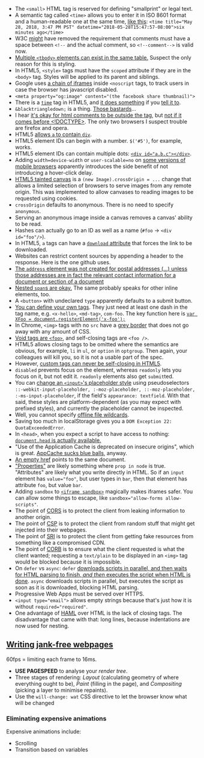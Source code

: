 - The `<small>` HTML tag is reserved for defining "smallprint" or legal text.
- A semantic tag called `<time>` allows you to enter it in ISO 8601 format and a human-readable one at the same time, [like this](https://zachholman.com/talk/utc-is-enough-for-everyone-right): `<time title="May 28, 2018, 3:47 PM PST" datetime="2018-05-28T15:47:57-08:00">six minutes ago</time>`
- W3C [might](https://www.w3.org/TR/html51/syntax.html#sec-comments) have removed the requirement that comments must have a space between `<!--` and the actual comment, so `<!--comment-->` is valid now.
- [Multiple `<tbody>` elements can exist in the same table.](https://stackoverflow.com/questions/3076708/can-we-have-multiple-tbody-in-same-table) Suspect the only reason for this is styling.
- In HTML5, `<style>` tags must have the `scoped` attribute if they are in the `<body>` tag. Styles will be applied to its parent and siblings.
- Google uses [a chain of iframes](www.googletagmanager.com/ns.html?id=GTM-NQTT) inside `<noscript` tags, to track users in case the browser has javascript disabled.
- `<meta property="og:image" content="(the facebook share thumbnail)">`
- There is a [`time`](http://www.w3schools.com/tags/tag_time.asp) tag in HTML5, and [it does something](http://jsfiddle.net/trevoro/T4wRq/) if you [tell it to](http://trevoro.net/2013/whats-your-timezone/).
- `&blacktriangledown;` is a thing. [Those bastards](http://www.w3.org/TR/2013/WD-components-intro-20130606/#decorator-section)...
- I hear [it's okay for html comments to be outside the <html> tag](http://stackoverflow.com/questions/365805/is-it-ok-to-put-html-comments-outside-the-html-tags), but [not if it comes before <!DOCTYPE>](http://stackoverflow.com/questions/941100/can-comments-appear-before-the-doctype-declaration). The only two browsers I suspect trouble are firefox and opera.
- HTML5 [allows `a` to contain `div`](http://stackoverflow.com/a/1828032/1558430).
- HTML5 element IDs can begin with a number. `$('#5')`, for example, works.
- HTML5 element IDs can contain multiple dots: [`<div id="a.b.c"></div>`](http://stackoverflow.com/a/9930611/1558430).
- Adding `width=device-width` or `user-scalable=no` on [some versions of mobile browsers](https://github.com/ftlabs/fastclick#when-it-isnt-needed) apparently introduces the side benefit of not introducing a hover-click delay.
- [HTML5 tainted canvas](https://developer.mozilla.org/en-US/docs/HTML/CORS_Enabled_Image) is a `(new Image).crossOrigin = ...` change that allows a limited selection of browsers to serve images from any remote origin. This was implemented to allow canvases to reading images to be requested using cookies.
- `crossOrigin` defaults to anonymous. There is no need to specify `anonymous`.
- Serving an anonymous image inside a canvas removes a canvas' ability to be read.
- Hashes can actually go to an ID as well as a name (`#foo` -> `<div id="foo"/>`).
- In HTML5, `a` tags can have a [`download` attribute](http://www.w3schools.com/tags/att_a_download.asp) that forces the link to be downloaded.
- Websites can restrict content sources by appending a header to the response. Here is the one github uses.
- [The `address` element was not created for postal addresses (...) unless those addresses are in fact the relevant contact information for a document or section of a document](http://html5doctor.com/the-address-element/)
- [Nested `span`s are okay.](http://stackoverflow.com/questions/1078127/are-nested-span-tags-ok-in-xhtml) The same probably speaks for other inline elements, too.
- A `<button>` with undeclared `type` apparently defaults to a submit button.
- [You can define your own tags](http://stackoverflow.com/questions/9845011/are-custom-elements-valid-html5/9845124#9845124). They just need at least one dash in the tag name, e.g. `<x-hello>`, `<md-tag>`, `com-foo`.
  The key function here is [`var XFoo = document.registerElement('x-foo');`](http://www.html5rocks.com/en/tutorials/webcomponents/customelements/)
- In Chrome, `<img>` tags with no `src` have a [grey border](http://stackoverflow.com/questions/10848722/google-chrome-images-have-border) that does not go away with any amount of CSS.
- [Void tags are `<foo>`](https://github.com/w3c/webcomponents/issues/624#issuecomment-385304654), and self-closing tags are `<foo />`.
- HTML5 allows closing tags to be omitted where the semantics are obvious, for example, `li` in `ul`, or `option` in `optgroup`. Then again, your colleagues will kill you, so it is not a usable part of the spec.
- However, [custom tags can never be self-closing in HTML5](http://stackoverflow.com/questions/23961178/do-custom-elements-require-a-close-tag).
- `disabled` prevents focus on the element, whereas `readonly` lets you focus on it, but not edit it. `readonly` elements also get `submit`ted.
- You can [change an `<input>`'s placeholder style](http://stackoverflow.com/a/2610741) using pseudoselectors `::-webkit-input-placeholder, :-moz-placeholder, ::-moz-placeholder, :-ms-input-placeholder`, if the field's `appearance: textfield`. With that said, these styles are platform-dependent (as you may expect with prefixed styles), and currently the placeholder cannot be inspected.
- Well, you cannot specify [offline file wildcards](http://stackoverflow.com/questions/8001196/how-do-i-specify-a-wildcard-in-the-html5-cache-manifest-to-load-all-images-in-a).
- Saving too much in localStorage gives you a `DOM Exception 22: QuotaExceededError`.
- In `<head>`, when you expect a script to have access to nothing: [`document.head` is actually available.](https://eager.io/blog/everything-I-know-about-the-script-tag/)
- "Use of the Application Cache is deprecated on insecure origins", which is great. [AppCache sucks blue balls](http://alistapart.com/article/application-cache-is-a-douchebag), anyway.
- [An empty href](http://stackoverflow.com/questions/5637969/is-an-empty-href-valid) points to the same document.
- ["Properties"](https://stackoverflow.com/a/6004028/1558430) are likely something where `prop in node` is true. "Attributes" are likely what you write directly in HTML. So if an `input` element has `value="foo"`, but user types in `bar`, then that element has attribute `foo`, but value `bar`.
- Adding `sandbox` to [`<iframe sandbox>`](https://developer.mozilla.org/en-US/docs/Web/HTML/Element/iframe) magically makes iframes safer. You can allow some things to escape, like `sandbox="allow-forms allow-scripts"`.
- The point of [CORS](https://developer.mozilla.org/en-US/docs/Web/HTTP/CORS) is to protect the client from leaking information to another origin.
- The point of [CSP](https://developer.mozilla.org/en-US/docs/Web/HTTP/CSP) is to protect the client from random stuff that might get injected into their webpages.
- The point of [SRI](https://developer.mozilla.org/en-US/docs/Web/Security/Subresource_Integrity) is to protect the client from getting fake resources from something like a compromised CDN.
- The point of [CORB](https://fetch.spec.whatwg.org/#corb) is to ensure what the client requested is what the client wanted; requesting a `text/plain` to be displayed in an `<img>` tag would be blocked because it is impossible.
- On `defer` vs `async`: `defer` [downloads scripts in parallel, and then waits for HTML parsing to finish, _and then_ executes the script when HTML is done](https://developers.google.com/web/fundamentals/primers/modules). `async` downloads scripts in parallel, but executes the script as soon as it is downloaded, blocking HTML parsing.
- Progressive Web Apps must be served over HTTPS.
- `<input type="email">` allows empty strings because that's just how it is without `required="required"`.
- One advantage of [HAML](https://en.wikipedia.org/wiki/Haml) over HTML is the lack of closing tags. The disadvantage that came with that: long lines, because indentations are now used for nesting.

## [Writing jank-free webpages](http://aerotwist.com/blog/pixels-are-expensive/)

60fps = limiting each frame to 16ms.

- **USE PAGESPEED** to analyse your _render tree_.
- Three stages of rendering: _Layout_ (calculating geometry of where everything ought to be), _Paint_ (filling in the page), and _Compositing_ (picking a layer to minimise repaints).
- Use the `will-change: wat` CSS directive to let the browser know what will be changed

### Eliminating expensive animations

Expensive animations include:

- Scrolling
- Transition based on variables
